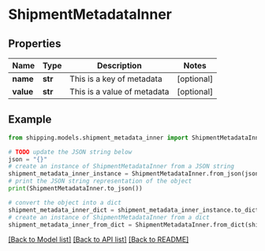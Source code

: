 # ShipmentMetadataInner


## Properties

Name | Type | Description | Notes
------------ | ------------- | ------------- | -------------
**name** | **str** | This is a key of metadata | [optional] 
**value** | **str** | This is a value of metadata | [optional] 

## Example

```python
from shipping.models.shipment_metadata_inner import ShipmentMetadataInner

# TODO update the JSON string below
json = "{}"
# create an instance of ShipmentMetadataInner from a JSON string
shipment_metadata_inner_instance = ShipmentMetadataInner.from_json(json)
# print the JSON string representation of the object
print(ShipmentMetadataInner.to_json())

# convert the object into a dict
shipment_metadata_inner_dict = shipment_metadata_inner_instance.to_dict()
# create an instance of ShipmentMetadataInner from a dict
shipment_metadata_inner_from_dict = ShipmentMetadataInner.from_dict(shipment_metadata_inner_dict)
```
[[Back to Model list]](../README.md#documentation-for-models) [[Back to API list]](../README.md#documentation-for-api-endpoints) [[Back to README]](../README.md)


